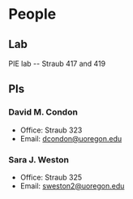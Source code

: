 # People


## Lab

PIE lab -- Straub 417 and 419

## PIs

### David M. Condon
* Office: Straub 323
* Email: [dcondon@uoregon.edu](mailto:dcondon@uoregon.edu)

### Sara J. Weston
* Office: Straub 325
* Email: [sweston2@uoregon.edu](mailto:sweston2@uoregon.edu)
